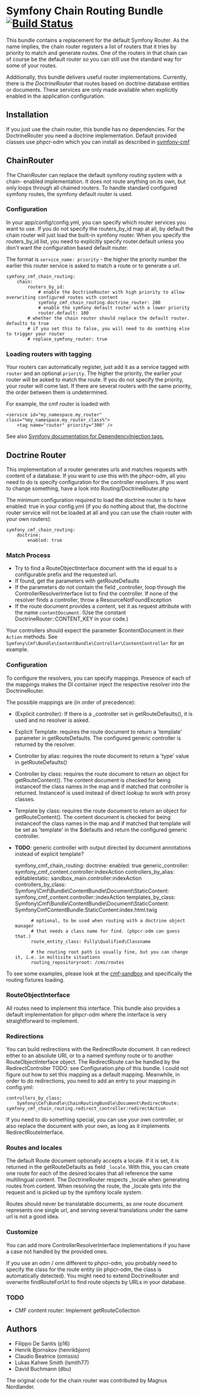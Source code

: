 # Symfony Chain Routing Bundle [![Build Status](https://secure.travis-ci.org/symfony-cmf/ChainRoutingBundle.png)](http://travis-ci.org/symfony-cmf/ChainRoutingBundle)


This bundle contains a replacement for the default Symfony Router. As the name
implies, the chain router registers a list of routers that it tries by
priority to match and generate routes. One of the routers in that chain can of
course be the default router so you can still use the standard way for some of
your routes.

Additionally, this bundle delivers useful router implementations. Currently,
there is the *DoctrineRouter* that routes based on doctrine database entities
or documents. These services are only made available when explicitly enabled in
the application configuration.


## Installation

If you just use the chain router, this bundle has no dependencies.
For the DoctrineRouter you need a doctrine implementation. Default provided
classes use phpcr-odm which you can install as described in
[symfony-cmf](https://github.com/symfony-cmf/symfony-cmf)


## ChainRouter

The ChainRouter can replace the default symfony routing system with a chain-
enabled implementation. It does not route anything on its own, but only loops
through all chained routers. To handle standard configured symfony routes, the
symfony default router is used.

### Configuration

In your app/config/config.yml, you can specify which router services you want
to use. If you do not specify the routers_by_id map at all, by default the
chain router will just load the built-in symfony router. When you specify the
routers_by_id list, you need to explicitly specify router.default unless you
don't want the configuration based default router.

The format is ```service_name: priority``` - the higher the priority number the
earlier this router service is asked to match a route or to generate a url.

    symfony_cmf_chain_routing:
        chain:
            routers_by_id:
                # enable the DoctrineRouter with high priority to allow overwriting configured routes with content
                symfony_cmf_chain_routing.doctrine_router: 200
                # enable the symfony default router with a lower priority
                router.default: 100
            # whether the chain router should replace the default router. defaults to true
            # if you set this to false, you will need to do somthing else to trigger your router
            # replace_symfony_router: true

### Loading routers with tagging

Your routers can automatically register, just add it as a service tagged with `router` and an optional `priority`.
The higher the priority, the earlier your router will be asked to match the route. If you do not specify the priority,
your router will come last.
If there are several routers with the same priority, the order between them is undetermined.

For example, the cmf router is loaded with

    <service id="my_namespace.my_router" class="%my_namespace.my_router_class%">
        <tag name="router" priority="300" />

See also [Symfony documentation for DependencyInjection tags.](http://symfony.com/doc/2.0/reference/dic_tags.html)


## Doctrine Router

This implementation of a router generates urls and matches requests with content
of a database. If you want to use this with the phpcr-odm, all you need to do
is specify configuration for the controller resolvers. If you want to change
something, have a look into Routing/DoctrineRouter.php

The minimum configuration required to load the doctrine router is to have enabled: true
in your config.yml (if you do nothing about that, the doctrine router service will not
be loaded at all and you can use the chain router with your own routers):

    symfony_cmf_chain_routing:
        doctrine:
            enabled: true

### Match Process

* Try to find a RouteObjectInterface document with the id equal to a
    configurable prefix and the requested url.
* If found, get the parameters with getRouteDefaults
* If the parameters do not contain the field _controller, loop through the
    ControllerResolverInterface list to find the controller. If none of the
    resolver finds a controller, throw a ResourceNotFoundException
* If the route document provides a content, set it as request attribute with
    the name ``contentDocument``. (Use the constant DoctrineRouter::CONTENT_KEY
    in your code.)

Your controllers should expect the parameter $contentDocument in their
``Action`` methods.
See ``Symfony\Cmf\Bundle\ContentBundle\Controller\ContentController`` for an
example.

### Configuration

To configure the resolvers, you can specify mappings. Presence of each of the
mappings makes the DI container inject the respective resolver into the
DoctrineRouter.

The possible mappings are (in order of precedence):

* (Explicit controller): If there is a _controller set in getRouteDefaults(),
    it is used and no resolver is asked.
* Explicit Template: requires the route document to return a 'template'
    parameter in getRouteDefaults. The configured generic controller is
    returned by the resolver.
* Controller by alias: requires the route document to return a 'type' value in
    getRouteDefaults()
* Controller by class: requires the route document to return an object for
    getRouteContent(). The content document is checked for being instanceof the
    class names in the map and if matched that controller is returned.
    Instanceof is used instead of direct lookup to work with proxy classes.
* Template by class: requires the route document to return an object for
    getRouteContent(). The content document is checked for being instanceof the
    class names in the map and if matched that template will be set as
    'template' in the $defaults and return the configured generic controller.

* **TODO**: generic controller with output directed by document annotations instead of explicit template?

    symfony_cmf_chain_routing:
        doctrine:
            enabled: true
            generic_controller: symfony_cmf_content.controller:indexAction
            controllers_by_alias:
                editablestatic: sandbox_main.controller:indexAction
            controllers_by_class:
                Symfony\Cmf\Bundle\ContentBundle\Document\StaticContent: symfony_cmf_content.controller::indexAction
            templates_by_class:
                Symfony\Cmf\Bundle\ContentBundle\Document\StaticContent: SymfonyCmfContentBundle:StaticContent:index.html.twig

            # optional, to be used when routing with a doctrine object manager
            # that needs a class name for find. (phpcr-odm can guess that.)
            route_entity_class: Fully\Qualified\Classname

            # the routing root path is usually fine, but you can change it, i.e. in multisite situations
            routing_repositoryroot: /cms/routes

To see some examples, please look at the [cmf-sandbox](https://github.com/symfony-cmf/cmf-sandbox)
and specifically the routing fixtures loading.


### RouteObjectInterface

All routes need to implement this interface. This bundle also provides a
default implementation for phpcr-odm where the interface is very
straightforward to implement.

### Redirections

You can build redirections with the RedirectRoute document. It can redirect
either to an absolute URI, or to a named symfony route or to another
RouteObjectInterface object.
The RedirectRoute can be handled by the RedirectController
TODO: see Configuration.php of this bundle. I could not figure out how to set
this mapping as a default mapping. Meanwhile, in order to do redirections, you
need to add an entry to your mapping in config.yml:

    controllers_by_class:
        Symfony\Cmf\Bundle\ChainRoutingBundle\Document\RedirectRoute:  symfony_cmf_chain_routing.redirect_controller:redirectAction

If you need to do something special, you can use your own controller, or also
replace the document with your own, as long as it implements RedirectRouteInterface.

### Routes and locales

The default Route document optionally accepts a locale. If it is set, it is
returned in the getRouteDefaults as field ``_locale``. With this, you can
create one route for each of the desired locales that all reference the same
multilingual content.
The DoctrineRouter respects _locale when generating routes from content.
When resolving the route, the _locale gets into the request and is picked up
by the symfony locale system.

Routes should never be translatable documents, as one route document represents
one single url, and serving several translations under the same url is not a
good idea.


### Customize

You can add more ControllerResolverInterface implementations if you have a case
not handled by the provided ones.

If you use an odm / orm different to phpcr-odm, you probably need to specify
the class for the route entity (in phpcr-odm, the class is automatically
detected).
You might need to extend DoctrineRouter and overwrite findRouteForUrl to find
route objects by URLs in your database.

### TODO

* CMF content router: Implement getRouteCollection

## Authors

* Filippo De Santis (p16)
* Henrik Bjornskov (henrikbjorn)
* Claudio Beatrice (omissis)
* Lukas Kahwe Smith (lsmith77)
* David Buchmann (dbu)

The original code for the chain router was contributed by Magnus Nordlander.